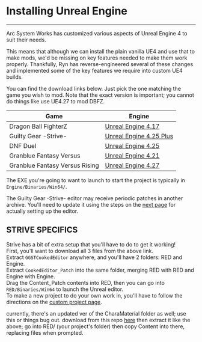 # Installing Unreal Engine

<hr>

Arc System Works has customized various aspects of Unreal Engine 4 to suit their needs.

This means that although we can install the plain vanilla UE4 and use that to make mods, we'd be missing on key features needed to make them work properly. Thankfully, Ryn has reverse-engineered several of these changes and implemented some of the key features we require into custom UE4 builds.

You can find the download links below. Just pick the one matching the game you wish to mod. Note that the exact version is important; you cannot do things like use UE4.27 to mod DBFZ.

| Game                          | Engine                                                                                                   |
| ----------------------------- | -------------------------------------------------------------------------------------------------------- |
| Dragon Ball FighterZ          | [Unreal Engine 4.17](https://1drv.ms/u/s!ApT7KvOr_B0hy4ZgwT3lHcwhu3MVSA?e=cTrwqV)                        |
| Guilty Gear \-Strive\-        | [Unreal Engine 4.25 Plus](https://drive.google.com/drive/u/0/folders/16hIM2Gy7V2Vcc3cpj10nY4emUhqmJwd7)  |
| DNF Duel                      | [Unreal Engine 4.25](https://1drv.ms/u/s!ApT7KvOr_B0hkPgRVEhN1MsPEpnAeA?e=bPFdsf)                        |
| Granblue Fantasy Versus       | [Unreal Engine 4.21](https://1drv.ms/u/s!ApT7KvOr_B0hkPgWb5AjxrUapJcYmQ?e=79mVYA)                        |
| Granblue Fantasy Versus Rising | [Unreal Engine 4.27](https://drive.google.com/file/d/1SnX9rcMxeHP82GojHocdLUux2Sa0qZG1/view?usp=sharing) |

The EXE you're going to want to launch to start the project is typically in `Engine/Binaries/Win64/`. 

The Guilty Gear -Strive- editor may receive periodic patches in another archive. You'll need to update it using the steps on the [next page](./custom-project.md) for actually setting up the editor.

## STRIVE SPECIFICS

Strive has a bit of extra setup that you'll have to do to get it working!  
First, you'll want to download all 3 files from the above link.  
Extract `GGSTCookedEditor` anywhere, and you'll have 2 folders: RED and Engine.  
Extract `CookedEditor_Patch` into the same folder, merging RED with RED and Engine with Engine.  
Drag the Content_Patch contents into RED, then you can go into `RED/Binaries/Win64` to launch the Unreal editor.  
To make a new project to do your own work in, you'll have to follow the directions on the [custom project page](./custom-project.md).

currently, there's an updated ver of the CharaMaterial folder as well; use this or things bug out.
download from this repo [here](./files/CharaMaterial.zip) then extract it like the above; go into RED/ (your project's folder) then copy Content into there, replacing files when prompted.